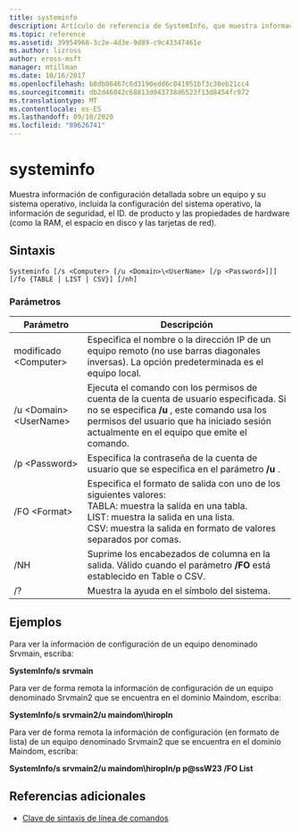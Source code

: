 ```yaml
---
title: systeminfo
description: Artículo de referencia de SystemInfo, que muestra información de configuración detallada sobre un equipo y su sistema operativo, incluida la configuración del sistema operativo, la información de seguridad, el ID. de producto y las propiedades de hardware (como la RAM, el espacio en disco y las tarjetas de red).
ms.topic: reference
ms.assetid: 39954968-3c2e-4d3e-9d89-c9c43347461e
ms.author: lizross
author: eross-msft
manager: mtillman
ms.date: 10/16/2017
ms.openlocfilehash: b8db86467c6d3190edd6c041951bf3c30eb21cc4
ms.sourcegitcommit: db2d46842c68813d043738d6523f13d8454fc972
ms.translationtype: MT
ms.contentlocale: es-ES
ms.lasthandoff: 09/10/2020
ms.locfileid: "89626741"
---
```

# <a name="systeminfo"></a>systeminfo

Muestra información de configuración detallada sobre un equipo y su sistema operativo, incluida la configuración del sistema operativo, la información de seguridad, el ID. de producto y las propiedades de hardware (como la RAM, el espacio en disco y las tarjetas de red).



## <a name="syntax"></a>Sintaxis

```
Systeminfo [/s <Computer> [/u <Domain>\<UserName> [/p <Password>]]] [/fo {TABLE | LIST | CSV}] [/nh]
```

### <a name="parameters"></a>Parámetros

|Parámetro|Descripción|
|---------|-----------|
|modificado \<Computer>|Especifica el nombre o la dirección IP de un equipo remoto (no use barras diagonales inversas). La opción predeterminada es el equipo local.|
|/u \<Domain>\<UserName>|Ejecuta el comando con los permisos de cuenta de la cuenta de usuario especificada. Si no se especifica **/u** , este comando usa los permisos del usuario que ha iniciado sesión actualmente en el equipo que emite el comando.|
|/p \<Password>|Especifica la contraseña de la cuenta de usuario que se especifica en el parámetro **/u** .|
|/FO \<Format>|Especifica el formato de salida con uno de los siguientes valores:</br>TABLA: muestra la salida en una tabla.</br>LIST: muestra la salida en una lista.</br>CSV: muestra la salida en formato de valores separados por comas.|
|/NH|Suprime los encabezados de columna en la salida. Válido cuando el parámetro **/FO** está establecido en Table o CSV.|
|/?|Muestra la ayuda en el símbolo del sistema.|

## <a name="examples"></a>Ejemplos

Para ver la información de configuración de un equipo denominado Srvmain, escriba:

**SystemInfo/s srvmain**

Para ver de forma remota la información de configuración de un equipo denominado Srvmain2 que se encuentra en el dominio Maindom, escriba:

**SystemInfo/s srvmain2/u maindom\hiropln**

Para ver de forma remota la información de configuración (en formato de lista) de un equipo denominado Srvmain2 que se encuentra en el dominio Maindom, escriba:

**SystemInfo/s srvmain2/u maindom\hiropln/p p@ssW23 /FO List**

## <a name="additional-references"></a>Referencias adicionales

- [Clave de sintaxis de línea de comandos](command-line-syntax-key.md)